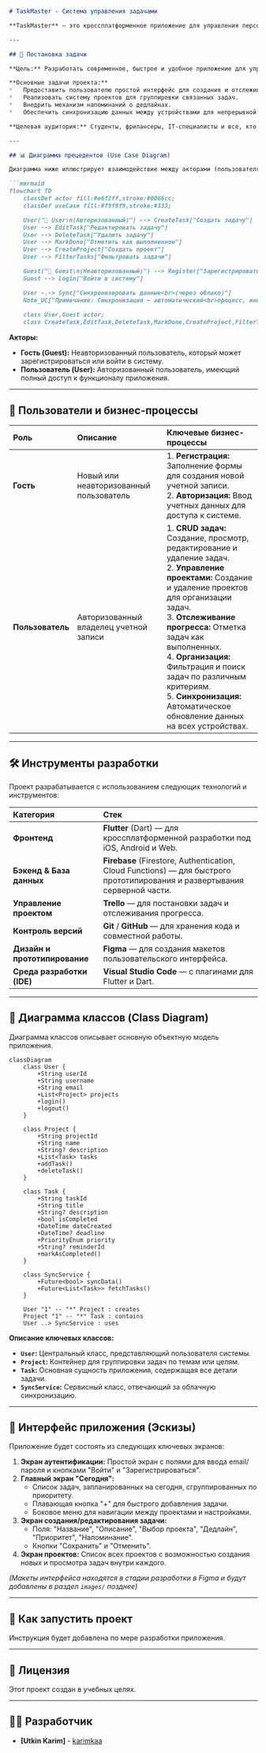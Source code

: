 ```markdown
# TaskMaster - Система управления задачами

**TaskMaster** — это кроссплатформенное приложение для управления персональными и рабочими задачами, разработанное в рамках учебной практики. Цель проекта — создание интуитивно понятного и функционального инструмента для повышения личной продуктивности.

---

## 🎯 Постановка задачи

**Цель:** Разработать современное, быстрое и удобное приложение для управления задачами, которое помогает пользователям эффективно организовывать свое время и концентрироваться на главном.

**Основные задачи проекта:**
*   Предоставить пользователю простой интерфейс для создания и отслеживания задач.
*   Реализовать систему проектов для группировки связанных задач.
*   Внедрить механизм напоминаний о дедлайнах.
*   Обеспечить синхронизацию данных между устройствами для непрерывной работы.

**Целевая аудитория:** Студенты, фрилансеры, IT-специалисты и все, кто стремится к эффективной организации своего времени.

---

## 📊 Диаграмма прецедентов (Use Case Diagram)

Диаграмма ниже иллюстрирует взаимодействие между акторами (пользователями) и системой.

```mermaid
flowchart TD
    classDef actor fill:#e6f2ff,stroke:#0066cc;
    classDef useCase fill:#f9f9f9,stroke:#333;

    User("👤 User\n(Авторизованный)") --> CreateTask["Создать задачу"]
    User --> EditTask["Редактировать задачу"]
    User --> DeleteTask["Удалить задачу"]
    User --> MarkDone["Отметить как выполненное"]
    User --> CreateProject["Создать проект"]
    User --> FilterTasks["Фильтровать задачи"]

    Guest("👤 Guest\n(Неавторизованный)") --> Register["Зарегистрироваться"]
    Guest --> Login["Войти в систему"]

    User -.-> Sync["Синхронизировать данные<br>(через облако)"]
    Note_UC["Примечание: Синхронизация – автоматический<br>процесс, инициируемый системой"]
    
    class User,Guest actor;
    class CreateTask,EditTask,DeleteTask,MarkDone,CreateProject,FilterTasks,Register,Login,Sync useCase;
```

**Акторы:**
*   **Гость (Guest):** Неавторизованный пользователь, который может зарегистрироваться или войти в систему.
*   **Пользователь (User):** Авторизованный пользователь, имеющий полный доступ к функционалу приложения.

---

## 👥 Пользователи и бизнес-процессы

| Роль | Описание | Ключевые бизнес-процессы |
| :--- | :--- | :--- |
| **Гость** | Новый или неавторизованный пользователь | 1. **Регистрация:** Заполнение формы для создания новой учетной записи.<br>2. **Авторизация:** Ввод учетных данных для доступа к системе. |
| **Пользователь** | Авторизованный владелец учетной записи | 1. **CRUD задач:** Создание, просмотр, редактирование и удаление задач.<br>2. **Управление проектами:** Создание и удаление проектов для организации задач.<br>3. **Отслеживание прогресса:** Отметка задач как выполненных.<br>4. **Организация:** Фильтрация и поиск задач по различным критериям.<br>5. **Синхронизация:** Автоматическое обновление данных на всех устройствах. |

---

## 🛠️ Инструменты разработки

Проект разрабатывается с использованием следующих технологий и инструментов:

| Категория | Стек |
| :--- | :--- |
| **Фронтенд** | **Flutter** (Dart) — для кроссплатформенной разработки под iOS, Android и Web. |
| **Бэкенд & База данных** | **Firebase** (Firestore, Authentication, Cloud Functions) — для быстрого прототипирования и развертывания серверной части. |
| **Управление проектом** | **Trello** — для постановки задач и отслеживания прогресса. |
| **Контроль версий** | **Git** / **GitHub** — для хранения кода и совместной работы. |
| **Дизайн и прототипирование** | **Figma** — для создания макетов пользовательского интерфейса. |
| **Среда разработки (IDE)** | **Visual Studio Code** — с плагинами для Flutter и Dart. |

---

## 📐 Диаграмма классов (Class Diagram)

Диаграмма классов описывает основную объектную модель приложения.

```mermaid
classDiagram
    class User {
        +String userId
        +String username
        +String email
        +List<Project> projects
        +login()
        +logout()
    }

    class Project {
        +String projectId
        +String name
        +String? description
        +List<Task> tasks
        +addTask()
        +deleteTask()
    }

    class Task {
        +String taskId
        +String title
        +String? description
        +bool isCompleted
        +DateTime dateCreated
        +DateTime? deadline
        +PriorityEnum priority
        +String? reminderId
        +markAsCompleted()
    }

    class SyncService {
        +Future<bool> syncData()
        +Future<List<Task>> fetchTasks()
    }

    User "1" -- "*" Project : creates
    Project "1" -- "*" Task : contains
    User ..> SyncService : uses
```

**Описание ключевых классов:**
*   **`User`:** Центральный класс, представляющий пользователя системы.
*   **`Project`:** Контейнер для группировки задач по темам или целям.
*   **`Task`:** Основная сущность приложения, содержащая все детали задачи.
*   **`SyncService`:** Сервисный класс, отвечающий за облачную синхронизацию.

---

## 📱 Интерфейс приложения (Эскизы)

Приложение будет состоять из следующих ключевых экранов:

1.  **Экран аутентификации:** Простой экран с полями для ввода email/пароля и кнопками "Войти" и "Зарегистрироваться".
2.  **Главный экран "Сегодня":**
    *   Список задач, запланированных на сегодня, сгруппированных по приоритету.
    *   Плавающая кнопка "+" для быстрого добавления задачи.
    *   Боковое меню для навигации между проектами и настройками.
3.  **Экран создания/редактирования задачи:**
    *   Поля: "Название", "Описание", "Выбор проекта", "Дедлайн", "Приоритет", "Напоминание".
    *   Кнопки "Сохранить" и "Отменить".
4.  **Экран проектов:** Список всех проектов с возможностью создания новых и просмотра задач внутри каждого.

*(Макеты интерфейса находятся в стадии разработки в Figma и будут добавлены в раздел `images/` позднее)*

---

## 🚀 Как запустить проект

Инструкция будет добавлена по мере разработки приложения.

---

## 📄 Лицензия

Этот проект создан в учебных целях.

---

## 👨‍💻 Разработчик

*   **[Utkin Karim]** - [karimkaa](https://github.com/karimkaa)

```

